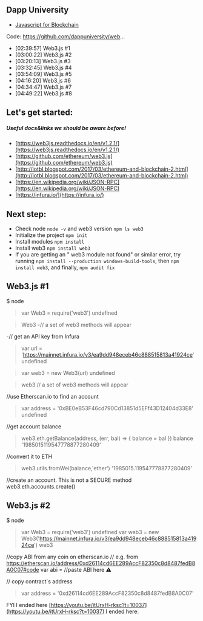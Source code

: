
Dapp University
---------------

- [Javascript for Blockchain](https://www.youtube.com/watch?v=itUrxH-rksc&feature=youtu.be)

Code: https://github.com/dappuniversity/web...
* [02:39:57] Web3.js #1
* [03:00:22] Web3.js #2
* [03:20:13] Web3.js #3
* [03:32:45] Web3.js #4
* [03:54:09] Web3.js #5
* [04:16:20] Web3.js #6
* [04:34:47] Web3.js #7
* [04:49:22] Web3.js #8


## Let's get started: 
##### Useful docs&links we should be aware before! 
- [https://web3js.readthedocs.io/en/v1.2.1/](https://web3js.readthedocs.io/en/v1.2.1/)
- [https://github.com/ethereum/web3.js](https://github.com/ethereum/web3.js)
- [http://iotbl.blogspot.com/2017/03/ethereum-and-blockchain-2.html](http://iotbl.blogspot.com/2017/03/ethereum-and-blockchain-2.html)
- [https://en.wikipedia.org/wiki/JSON-RPC](https://en.wikipedia.org/wiki/JSON-RPC)
- [https://infura.io/](https://infura.io/)

## Next step:
-  Check node `node -v` and web3 version `npm ls web3`
-  Initialize the project `npm init` 
-  Install modules `npm install`
-  Install web3 `npm install web3`
-  If you are getting an " web3 module not found" or similar error, 
   try running `npm install --production windows-build-tools`, 
   then `npm install web3`, and finally, `npm audit fix` 
## Web3.js #1 
  $ node
  > var Web3 = require('web3')
  undefined
  
  > Web3
  -// a set of web3 methods will appear
  
  -// get an API key from Infura
  > var url = 'https://mainnet.infura.io/v3/ea9dd948eceb46c888515813a41924ce'
  undefined
  
  >var web3 = new Web3(url)
  undefined
 
  >web3
  // a set of web3 methods will appear
 
  //use Etherscan.io to find an account 
  > var address = '0xBE0eB53F46cd790Cd13851d5EFf43D12404d33E8'  
  undefined
  
  //get account balance
  > web3.eth.getBalance(address, (err, bal) => { balance = bal })
  > balance
  '1985015119547778877280409'
  
  //convert it to ETH
  > web3.utils.fromWei(balance,'ether')
  '1985015.119547778877280409'
  
  //create an account. This is not a SECURE method
   web3.eth.accounts.create()

## Web3.js #2
   $ node
   > var Web3 = require('web3')
   undefined
   var web3 = new Web3('https://mainnet.infura.io/v3/ea9dd948eceb46c888515813a41924ce')
   web3
   
   //copy ABI from any coin on etherscan.io
   // e.g. from https://etherscan.io/address/0xd26114cd6EE289AccF82350c8d8487fedB8A0C07#code
   var abi =  //paste ABI here ⚠️
 
   // copy contract`s address
   > var address = '0xd26114cd6EE289AccF82350c8d8487fedB8A0C07'

FYI I ended here [https://youtu.be/itUrxH-rksc?t=10037](https://youtu.be/itUrxH-rksc?t=10037)
    I ended here:


